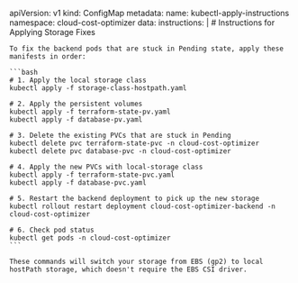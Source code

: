 apiVersion: v1
kind: ConfigMap
metadata:
  name: kubectl-apply-instructions
  namespace: cloud-cost-optimizer
data:
  instructions: |
    # Instructions for Applying Storage Fixes
    
    To fix the backend pods that are stuck in Pending state, apply these manifests in order:
    
    ```bash
    # 1. Apply the local storage class
    kubectl apply -f storage-class-hostpath.yaml
    
    # 2. Apply the persistent volumes
    kubectl apply -f terraform-state-pv.yaml
    kubectl apply -f database-pv.yaml
    
    # 3. Delete the existing PVCs that are stuck in Pending
    kubectl delete pvc terraform-state-pvc -n cloud-cost-optimizer
    kubectl delete pvc database-pvc -n cloud-cost-optimizer
    
    # 4. Apply the new PVCs with local-storage class
    kubectl apply -f terraform-state-pvc.yaml
    kubectl apply -f database-pvc.yaml
    
    # 5. Restart the backend deployment to pick up the new storage
    kubectl rollout restart deployment cloud-cost-optimizer-backend -n cloud-cost-optimizer
    
    # 6. Check pod status
    kubectl get pods -n cloud-cost-optimizer
    ```
    
    These commands will switch your storage from EBS (gp2) to local hostPath storage, which doesn't require the EBS CSI driver.
